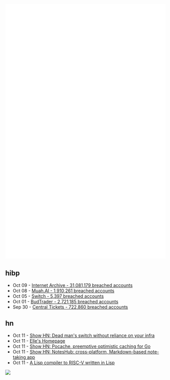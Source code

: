 ![Metrics](https://raw.githubusercontent.com/phixion/phixion/master/metrics.svg)

## hibp

<!--
for https://github.com/phixion/phixion/blob/main/.github/workflows/feeds.yml
-->
<!--START_SECTION:haveibeenpwnd-->
- Oct 09 - [Internet Archive - 31,081,179 breached accounts](https://haveibeenpwned.com/PwnedWebsites#InternetArchive)
- Oct 08 - [Muah.AI - 1,910,261 breached accounts](https://haveibeenpwned.com/PwnedWebsites#Muah)
- Oct 05 - [Switch - 5,397 breached accounts](https://haveibeenpwned.com/PwnedWebsites#Switch)
- Oct 01 - [BudTrader - 2,721,185 breached accounts](https://haveibeenpwned.com/PwnedWebsites#BudTrader)
- Sep 30 - [Central Tickets - 722,860 breached accounts](https://haveibeenpwned.com/PwnedWebsites#CentralTickets)
<!--END_SECTION:haveibeenpwnd-->

## hn

<!--
for https://github.com/phixion/phixion/blob/main/.github/workflows/feeds.yml
-->
<!--START_SECTION:hn-->
- Oct 11 - [Show HN: Dead man's switch without reliance on your infra](https://github.com/adamdecaf/deadcheck)
- Oct 11 - [Elle's Homepage](https://ellesho.me/page/)
- Oct 11 - [Show HN: Pocache, preemptive optimistic caching for Go](https://github.com/naughtygopher/pocache)
- Oct 11 - [Show HN: NotesHub: cross-platform, Markdown-based note-taking app](https://about.noteshub.app)
- Oct 11 - [A Lisp compiler to RISC-V written in Lisp](http://www.ulisp.com/show?4Y20)
<!--END_SECTION:hn-->

<!--
for https://yhype.me
-->
![](https://hit.yhype.me/github/profile?user_id=13013670)
